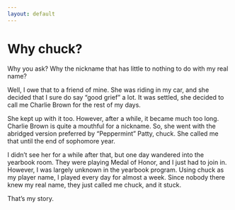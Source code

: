 ```yaml
---
layout: default
---
```

# Why chuck?

Why you ask? Why the nickname that has little to nothing to do with my real 
name?

Well, I owe that to a friend of mine. She was riding in my car, and she decided
that I sure do say “good grief” a lot. It was settled, she decided to call me 
Charlie Brown for the rest of my days.

She kept up with it too. However, after a while, it became much too long. 
Charlie Brown is quite a mouthful for a nickname. So, she went with the abridged 
version preferred by “Peppermint” Patty, chuck. She called me that until the end
of sophomore year.

I didn’t see her for a while after that, but one day wandered into the yearbook 
room. They were playing Medal of Honor, and I just had to join in. However, I 
was largely unknown in the yearbook program. Using chuck as my player name, I 
played every day for almost a week. Since nobody there knew my real name, they 
just called me chuck, and it stuck.

That’s my story.
